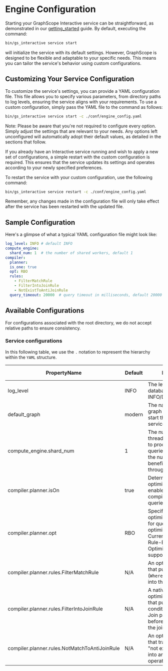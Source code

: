 # Engine Configuration

Starting your GraphScope Interactive service can be straightforward, as demonstrated in our [getting_started](./getting_started.md) guide. By default, executing the command:

```bash
bin/gs_interactive service start
```

will initialize the service with its default settings. However, GraphScope is designed to be flexible and adaptable to your specific needs. This means you can tailor the service's behavior using custom configurations.

## Customizing Your Service Configuration
To customize the service's settings, you can provide a YAML configuration file. This file allows you to specify various parameters, from directory paths to log levels, ensuring the service aligns with your requirements. To use a custom configuration, simply pass the YAML file to the command as follows:

```bash
bin/gs_interactive service start -c ./conf/engine_config.yaml
```

Note: Please be aware that you're not required to configure every option. Simply adjust the settings that are relevant to your needs. Any options left unconfigured will automatically adopt their default values, as detailed in the sections that follow.


If you already have an Interactive service running and wish to apply a new set of configurations, a simple restart with the custom configuration is required. This ensures that the service updates its settings and operates according to your newly specified preferences.

To restart the service with your custom configuration, use the following command:
```bash
bin/gs_interactive service restart -c ./conf/engine_config.yaml
```
Remember, any changes made in the configuration file will only take effect after the service has been restarted with the updated file.



## Sample Configuration
Here's a glimpse of what a typical YAML configuration file might look like:

```yaml
log_level: INFO # default INFO
compute_engine:
  shard_num: 1  # the number of shared workers, default 1
compiler:
  planner:
  is_one: true
  opt: RBO
  rules:
    - FilterMatchRule
    - FilterIntoJoinRule
    - NotExistToAntiJoinRule
  query_timeout: 20000  # query timeout in milliseconds, default 20000
```


## Available Configurations
For configurations associated with the root directory, we do not accept relative paths to ensure consistency.

### Service configurations

In this following table, we use the `.` notation to represent the hierarchy within the `YAML` structure.


| PropertyName       | Default   | Meaning |  Since Version |
| --------           | --------  | -------- |-----------  |
| log_level     |  INFO   | The level of database log, INFO/DEBUG/ERROR | 0.0.1 |
|default_graph  | modern | The name of default graph on which to start the graph service. | 0.0.1 |
| compute_engine.shard_num | 1 | The number of threads will be used to process the queries. Increase the number can benefit the query throughput | 0.0.1 |
| compiler.planner.isOn | true | Determines if query optimization is enabled for compiling Cypher queries  | 0.0.1 |
| compiler.planner.opt | RBO | Specifies the optimizer to be used for query optimization. Currently, only the Rule-Based Optimizer (RBO) is supported | 0.0.1 |
| compiler.planner.rules.FilterMatchRule | N/A | An optimization rule that pushes filter (`Where`) conditions into the `Match` clause | 0.0.1 |
| compiler.planner.rules.FilterIntoJoinRule | N/A | A native Calcite optimization rule that pushes filter conditions to the Join participants before performing the join | 0.0.1 |
| compiler.planner.rules.NotMatchToAntiJoinRule | N/A | An optimization rule that transforms a "not exist" pattern into an anti-join operation  | 0.0.1 |


